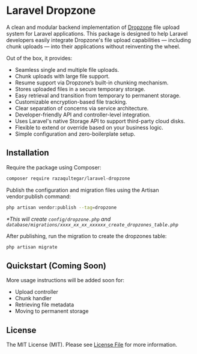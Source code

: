 # Laravel Dropzone

A clean and modular backend implementation of [Dropzone](https://dropzone.dev) file upload system for Laravel applications. This package is designed to help Laravel developers easily integrate Dropzone's file upload capabilities — including chunk uploads — into their applications without reinventing the wheel.

Out of the box, it provides:

- Seamless single and multiple file uploads.
- Chunk uploads with large file support.
- Resume support via Dropzone’s built-in chunking mechanism.
- Stores uploaded files in a secure temporary storage.
- Easy retrieval and transition from temporary to permanent storage.
- Customizable encryption-based file tracking.
- Clear separation of concerns via service architecture.
- Developer-friendly API and controller-level integration.
- Uses Laravel's native Storage API to support third-party cloud disks.
- Flexible to extend or override based on your business logic.
- Simple configuration and zero-boilerplate setup.

## Installation

Require the package using Composer:

```bash
composer require razaqultegar/laravel-dropzone
```

Publish the configuration and migration files using the Artisan vendor:publish command:

```bash
php artisan vendor:publish --tag=dropzone
```

_*This will create `config/dropzone.php` and `database/migrations/xxxx_xx_xx_xxxxxx_create_dropzones_table.php`_

After publishing, run the migration to create the dropzones table:

```bash
php artisan migrate
```

## Quickstart (Coming Soon)

More usage instructions will be added soon for:

- Upload controller
- Chunk handler
- Retrieving file metadata
- Moving to permanent storage

## License

The MIT License (MIT). Please see [License File](LICENSE) for more information.